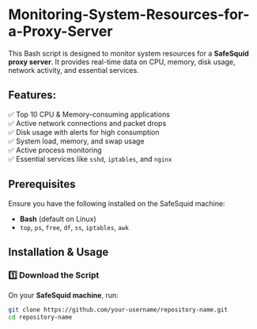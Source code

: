 # Monitoring-System-Resources-for-a-Proxy-Server

This Bash script is designed to monitor system resources for a **SafeSquid proxy server**. It provides real-time data on CPU, memory, disk usage, network activity, and essential services.

## Features:
✅ Top 10 CPU & Memory-consuming applications  
✅ Active network connections and packet drops  
✅ Disk usage with alerts for high consumption  
✅ System load, memory, and swap usage  
✅ Active process monitoring  
✅ Essential services like `sshd`, `iptables`, and `nginx`  

## Prerequisites
Ensure you have the following installed on the SafeSquid machine:
- **Bash** (default on Linux)
- `top`, `ps`, `free`, `df`, `ss`, `iptables`, `awk`

## Installation & Usage
### **1️⃣ Download the Script**
On your **SafeSquid machine**, run:
```bash
git clone https://github.com/your-username/repository-name.git
cd repository-name
